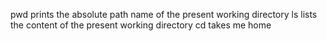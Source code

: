 pwd prints the absolute path name of the present working directory
ls lists the content of the present working directory
cd takes me home
